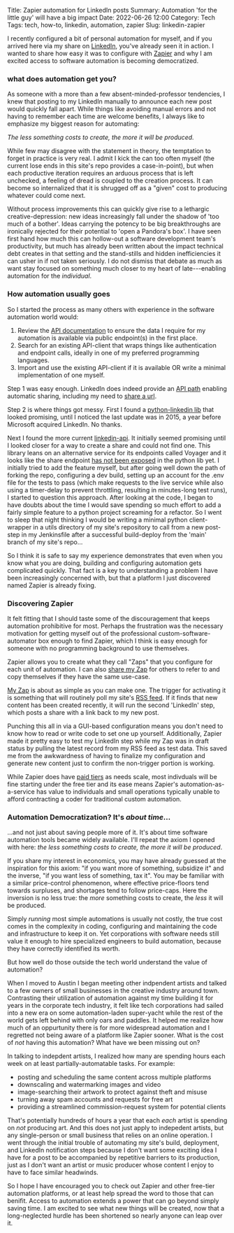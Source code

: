 Title: Zapier automation for LinkedIn posts
Summary: Automation 'for the little guy' will have a big impact
Date: 2022-06-26 12:00
Category: Tech
Tags: tech, how-to, linkedin, automation, zapier
Slug: linkedin-zapier

I recently configured a bit of personal automation for myself,
and if you arrived here via my share on [LinkedIn](https://www.linkedin.com/in/thomas-flanigan/),
you've already seen it in action.
I wanted to share how easy it was to configure with [Zapier](https://zapier.com/)
and why I am excited access to software automation is becoming democratized.

### what does automation get you?

As someone with a more than a few absent-minded-professor tendencies,
I knew that posting to my LinkedIn manually to announce each new post would quickly fall apart.
While things like avoiding manual errors and not having to remember each time are welcome benefits, 
I always like to emphasize my biggest reason for automating:

*The less something costs to create, the more it will be produced.*

While few may disagree with the statement in theory,
the temptation to forget in practice is very real.
I admit I kick the can too often myself 
(the current lose ends in this site's repo provides a case-in-point), 
but when each productive iteration requires an arduous process that is left unchecked, 
a feeling of dread is coupled to the creation process.
It can become so internalized that it is shrugged off as a "given" cost to producing whatever could come next.

Without process improvements this can quickly give rise to a lethargic creative-depression: 
new ideas increasingly fall under the shadow of 'too much of a bother'. 
Ideas carrying the potency to be big breakthroughs are ironically rejected for their potential to 'open a Pandora's box'.
I have seen first hand how much this can hollow-out a software development team's productivity, 
but much has already been written about the impact technical debt creates in that setting 
and the stand-stills and hidden inefficiencies it can usher in if not taken seriously.
I do not dismiss that debate as much as want stay focused on something much closer to my heart of late---enabling automation for the *individual*.

### How automation usually goes

So I started the process as many others with experience in the software automation world would:

1. Review the [API documentation](https://docs.microsoft.com/en-us/linkedin/) to ensure the data I require for my automation is available via public endpoint(s) in the first place.
2. Search for an existing API-client that wraps things like authentication and endpoint calls, ideally in one of my preferred programming languages.
3. Import and use the existing API-client if it is available OR write a minimal implementation of one myself.

Step 1 was easy enough. 
LinkedIn does indeed provide an [API path](https://docs.microsoft.com/en-us/linkedin/consumer/integrations/self-serve/share-on-linkedin#creating-a-share-on-linkedin) enabling automatic sharing, including my need to [share a url](https://docs.microsoft.com/en-us/linkedin/consumer/integrations/self-serve/share-on-linkedin#create-an-article-or-url-share).

Step 2 is where things got messy.
First I found a [python-linkedin lib](https://github.com/ozgur/python-linkedin) that looked promising, until I noticed the last update was in 2015, a year before Microsoft acquired LinkedIn. No thanks.

Next I found the more current [linkedin-api](https://github.com/tomquirk/linkedin-api). It initially seemed promising until I looked closer for a way to create a share and could not find one. This library leans on an alternative service for its endpoints called Voyager and it looks like the share endpoint [has not been exposed](https://github.com/tomquirk/linkedin-api/issues/106) in the python lib yet. I initially tried to add the feature myself, but after going well down the path of forking the repo, configuring a dev build, setting up an account for the .env file for the tests to pass (which make requests to the live service while also using a timer-delay to prevent throttling, resulting in minutes-long test runs), I started to question this approach. 
After looking at the code, I began to have doubts about the time I would save spending so much effort to add a fairly simple feature to a python project screaming for a refactor. 
So I went to sleep that night thinking I would be writing a minimal python client-wrapper in a utils directory of my site's repository to call from a new post-step in my Jenkinsfile after a successful build-deploy from the 'main' branch of my site's repo...

So I think it is safe to say my experience demonstrates that even when you know what you are doing, building and configuring automation gets complicated quickly. That fact is a key to understanding a problem I have been increasingly concerned with, but that a platform I just discovered named Zapier is already fixing. 

### Discovering Zapier

It felt fitting that I should taste some of the discouragement that keeps automation prohibitive for most. 
Perhaps the frustration was the necessary motivation for getting myself out of the professional custom-software-automator box enough to find Zapier,
which I think is easy enough for someone with no programming background to use themselves.

Zapier allows you to create what they call "Zaps" that you configure for each unit of automation.
I can also [share my Zap](https://zapier.com/shared/2a8c0753b0c2ef3026bf9487b4fb21c92db7e351) for others to refer to and copy themselves if they have the same use-case.

[My Zap](https://zapier.com/shared/2a8c0753b0c2ef3026bf9487b4fb21c92db7e351) is about as simple as you can make one. 
The trigger for activating it is something that will routinely poll my site's [RSS feed](https://en.wikipedia.org/wiki/RSS).
If it finds that new content has been created recently, it will run the second 'LinkedIn' step, which posts a share with a link back to my new post.

Punching this all in via a GUI-based configuration means you don't need to know how to read or write code to set one up yourself.
Additionally, Zapier made it pretty easy to test my LinkedIn step while my Zap was in draft status by pulling the latest record from my RSS feed as test data. 
This saved me from the awkwardness of having to finalize my configuration and generate new content just to confirm the non-trigger portion is working.

While Zapier does have [paid tiers](https://zapier.com/app/billing/plans) as needs scale, most indivduals will be fine starting under the free tier and its ease means Zapier's automation-as-a-service has value to individuals and small operations typically unable to afford contracting a coder for traditional custom automation.

### Automation Democratization? It's *about time*...

...and not just about saving people more of it. It's about time software automation tools became widely available.
I'll repeat the axiom I opened with here: *the less something costs to create, the more it will be produced*.

If you share my interest in economics, you may have already guessed at the inspiration for this axiom: 
"if you want more of something, subsidize it" and the inverse, "if you want less of something, tax it".
You may be familiar with a similar price-control phenomenon,
where effective price-floors tend towards surpluses, and shortages tend to follow price-caps. 
Here the inversion is no less true: the *more* something costs to create, the *less* it will be produced.

Simply *running* most simple automations is usually not costly, 
the true cost comes in the complexity in coding, configuring and maintaining the code and infrastructure to keep it on. 
Yet corporations with software needs still value it enough to hire specialized engineers to build automation, 
because they have correctly identified its worth. 

But how well do those outside the tech world understand the value of automation?

When I moved to Austin I began meeting other indpendent artists and talked to a few owners of small businesses in the creative industry around town. 
Contrasting their utilization of automation against my time building it for years in the corporate tech industry, 
it felt like tech corporations had sailed into a new era on some automation-laden super-yacht while the rest of the world gets left behind with only oars and paddles.
It helped me realize how much of an oppurtunity there is for more widespread automation 
and I regretted not being aware of a platform like Zapier sooner. 
What is the cost of *not* having this automation? What have we been missing out on? 

In talking to indepdent artists, I realized how many are spending hours each week on at least partially-automatable tasks. 
For example:

- posting and scheduling the same content across multiple platforms
- downscaling and watermarking images and video
- image-searching their artwork to protect against theft and misuse
- turning away spam accounts and requests for free art
- providing a streamlined commission-request system for potential clients

That's potentially hundreds of hours a year that each *each* artist is spending on *not* producing art.
And this does not just apply to indepedent artists, but any single-person or small business that relies on an online operation.
I went through the initial trouble of automating my site's build, deployment, and LinkedIn notification steps
because I don't want some exciting idea I have for a post to be accompanied by repetitive barriers to its production,
just as I don't want an artist or music producer whose content I enjoy to have to face similar headwinds.

So I hope I have encouraged you to check out Zapier and other free-tier automation platforms, 
or at least help spread the word to those that can benifit.
Access to automation extends a power that can go beyond simply saving time. 
I am excited to see what new things will be created, 
now that a long-neglected hurdle has been shortened so nearly anyone can leap over it.

